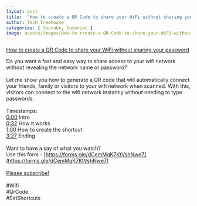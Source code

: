 ```yaml
---
layout: post
title:  "How to create a QR Code to share your WiFi without sharing your password"
author: Tech Treehouse
categories: [ Youtube, tutorial ]
image: assets/images/How-to-create-a-QR-Code-to-share-your-WiFi-without-sharing-your-password.jpg
---
```


[How to create a QR Code to share your WiFi without sharing your password](https://youtube.com/watch?v=ZQqp2fVh7To)

Do you want a fast and easy way to share access to your wifi network without revealing the network name or password?<br><br>Let me show you how to generate a QR code that will automatically connect your friends, family or visitors to your wifi network when scanned. With this, visitors can connect to the wifi network instantly without needing to type passwords. <br><br>Timestamps:<br>[0:00](https://youtube.com/watch?v=ZQqp2fVh7To&t=0) Intro<br>[0:32](https://youtube.com/watch?v=ZQqp2fVh7To&t=32) How it works<br>[1:00](https://youtube.com/watch?v=ZQqp2fVh7To&t=60) How to create the shortcut<br>[3:27](https://youtube.com/watch?v=ZQqp2fVh7To&t=207) Ending<br><br>Want to have a say of what you watch?<br>Use this form - [https://forms.gle/dCemMqK7KtVshNwe7](https://forms.gle/dCemMqK7KtVshNwe7)<br><br>[Please subscribe!](https://youtube.com/techtreehouse/?sub_confirmation=1)<br><br>#Wifi<br>#QrCode<br>#SiriShortcuts
